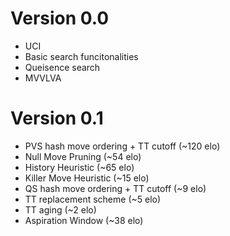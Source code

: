 # Version 0.0
+ UCI
+ Basic search funcitonalities
+ Queisence search
+ MVVLVA

# Version 0.1
+ PVS hash move ordering + TT cutoff (~120 elo)
+ Null Move Pruning         (~54 elo)
+ History Heuristic         (~65 elo)
+ Killer Move Heuristic     (~15 elo)
+ QS hash move ordering + TT cutoff (~9 elo)
+ TT replacement scheme     (~5 elo)
+ TT aging                  (~2 elo)
+ Aspiration Window         (~38 elo)

